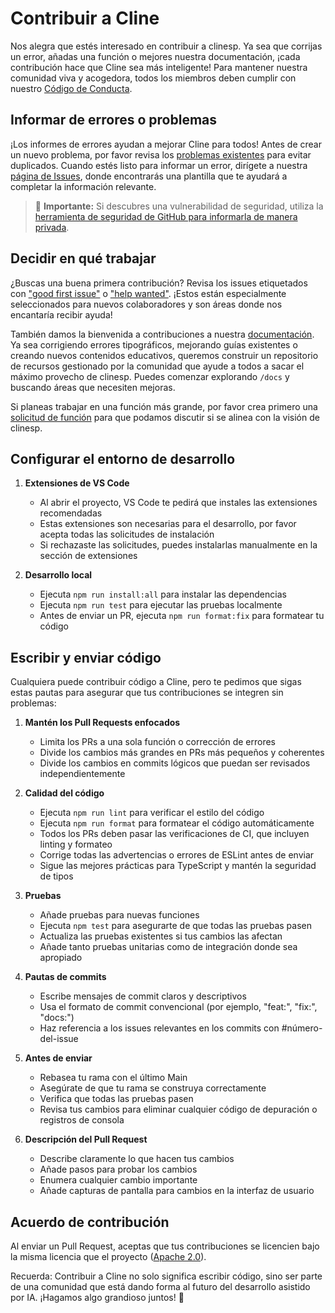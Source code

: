 # Contribuir a Cline

Nos alegra que estés interesado en contribuir a clinesp. Ya sea que corrijas un error, añadas una función o mejores nuestra documentación, ¡cada contribución hace que Cline sea más inteligente! Para mantener nuestra comunidad viva y acogedora, todos los miembros deben cumplir con nuestro [Código de Conducta](CODE_OF_CONDUCT.md).

## Informar de errores o problemas

¡Los informes de errores ayudan a mejorar Cline para todos! Antes de crear un nuevo problema, por favor revisa los [problemas existentes](https://github.com/cline/cline/issues) para evitar duplicados. Cuando estés listo para informar un error, dirígete a nuestra [página de Issues](https://github.com/cline/cline/issues/new/choose), donde encontrarás una plantilla que te ayudará a completar la información relevante.

<blockquote class='warning-note'>
    🔐 <b>Importante:</b> Si descubres una vulnerabilidad de seguridad, utiliza la <a href="https://github.com/cline/cline/security/advisories/new">herramienta de seguridad de GitHub para informarla de manera privada</a>.
</blockquote>

## Decidir en qué trabajar

¿Buscas una buena primera contribución? Revisa los issues etiquetados con ["good first issue"](https://github.com/cline/cline/labels/good%20first%20issue) o ["help wanted"](https://github.com/cline/cline/labels/help%20wanted). ¡Estos están especialmente seleccionados para nuevos colaboradores y son áreas donde nos encantaría recibir ayuda!

También damos la bienvenida a contribuciones a nuestra [documentación](https://github.com/cline/cline/tree/main/docs). Ya sea corrigiendo errores tipográficos, mejorando guías existentes o creando nuevos contenidos educativos, queremos construir un repositorio de recursos gestionado por la comunidad que ayude a todos a sacar el máximo provecho de clinesp. Puedes comenzar explorando `/docs` y buscando áreas que necesiten mejoras.

Si planeas trabajar en una función más grande, por favor crea primero una [solicitud de función](https://github.com/cline/cline/discussions/categories/feature-requests?discussions_q=is%3Aopen+category%3A%22Feature+Requests%22+sort%3Atop) para que podamos discutir si se alinea con la visión de clinesp.

## Configurar el entorno de desarrollo

1. **Extensiones de VS Code**

    - Al abrir el proyecto, VS Code te pedirá que instales las extensiones recomendadas
    - Estas extensiones son necesarias para el desarrollo, por favor acepta todas las solicitudes de instalación
    - Si rechazaste las solicitudes, puedes instalarlas manualmente en la sección de extensiones

2. **Desarrollo local**
    - Ejecuta `npm run install:all` para instalar las dependencias
    - Ejecuta `npm run test` para ejecutar las pruebas localmente
    - Antes de enviar un PR, ejecuta `npm run format:fix` para formatear tu código

## Escribir y enviar código

Cualquiera puede contribuir código a Cline, pero te pedimos que sigas estas pautas para asegurar que tus contribuciones se integren sin problemas:

1. **Mantén los Pull Requests enfocados**

    - Limita los PRs a una sola función o corrección de errores
    - Divide los cambios más grandes en PRs más pequeños y coherentes
    - Divide los cambios en commits lógicos que puedan ser revisados independientemente

2. **Calidad del código**

    - Ejecuta `npm run lint` para verificar el estilo del código
    - Ejecuta `npm run format` para formatear el código automáticamente
    - Todos los PRs deben pasar las verificaciones de CI, que incluyen linting y formateo
    - Corrige todas las advertencias o errores de ESLint antes de enviar
    - Sigue las mejores prácticas para TypeScript y mantén la seguridad de tipos

3. **Pruebas**

    - Añade pruebas para nuevas funciones
    - Ejecuta `npm test` para asegurarte de que todas las pruebas pasen
    - Actualiza las pruebas existentes si tus cambios las afectan
    - Añade tanto pruebas unitarias como de integración donde sea apropiado

4. **Pautas de commits**

    - Escribe mensajes de commit claros y descriptivos
    - Usa el formato de commit convencional (por ejemplo, "feat:", "fix:", "docs:")
    - Haz referencia a los issues relevantes en los commits con #número-del-issue

5. **Antes de enviar**

    - Rebasea tu rama con el último Main
    - Asegúrate de que tu rama se construya correctamente
    - Verifica que todas las pruebas pasen
    - Revisa tus cambios para eliminar cualquier código de depuración o registros de consola

6. **Descripción del Pull Request**
    - Describe claramente lo que hacen tus cambios
    - Añade pasos para probar los cambios
    - Enumera cualquier cambio importante
    - Añade capturas de pantalla para cambios en la interfaz de usuario

## Acuerdo de contribución

Al enviar un Pull Request, aceptas que tus contribuciones se licencien bajo la misma licencia que el proyecto ([Apache 2.0](LICENSE)).

Recuerda: Contribuir a Cline no solo significa escribir código, sino ser parte de una comunidad que está dando forma al futuro del desarrollo asistido por IA. ¡Hagamos algo grandioso juntos! 🚀
